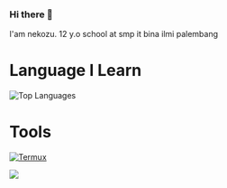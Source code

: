 ### Hi there 👋

I'am nekozu. 12 y.o school at smp it bina ilmi palembang

# Language I Learn
![Top Languages](https://github-readme-stats.vercel.app/api/top-langs/?username=nekozu&custom_title=Languages%20I%20Learn&theme=tokyonight&hide_border=true)

# Tools
[![Termux](https://img.shields.io/badge/Termux-Android-brightgreen.svg)](https://termux.com/)
<p>
    <img src="https://img.shields.io/badge/Android-Android-black?&logo=android&logoColor=black" />
</p>
